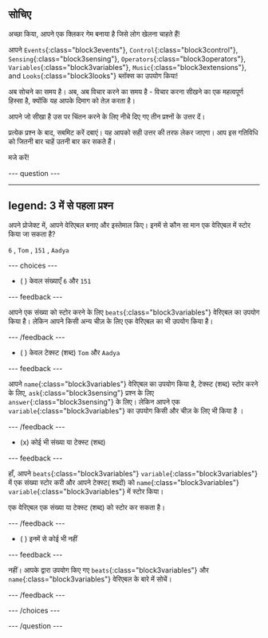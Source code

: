 ## सोचिए

अच्छा किया, आपने एक क्लिकर गेम बनाया है जिसे लोग खेलना चाहते हैं!

आपने `Events`{:class="block3events"}, `Control`{:class="block3control"}, `Sensing`{:class="block3sensing"}, `Operators`{:class="block3operators"}, `Variables`{:class="block3variables"}, `Music`{:class="block3extensions"}, and `Looks`{:class="block3looks"} ब्लॉक्स का उपयोग किया!

अब सोचने का समय है। अब, अब विचार करने का समय है - विचार करना सीखने का एक महत्वपूर्ण हिस्सा है, क्योंकि यह आपके दिमाग को तेज़ करता है।

आपने जो सीखा है उस पर चिंतन करने के लिए नीचे दिए गए तीन प्रश्नों के उत्तर दें।

प्रत्येक प्रश्न के बाद, सबमिट करें दबाएं। यह आपको सही उत्तर की तरफ लेकर जाएगा। आप इस गतिविधि को जितनी बार चाहें उतनी बार कर सकते हैं।

मजे करें!

--- question ---

---
legend: 3 में से पहला प्रश्न
---

अपने प्रोजेक्ट में, आपने वेरिएबल बनाए और इस्तेमाल किए। इनमें से कौन सा मान एक वेरिएबल में स्टोर किया जा सकता है?

`6` , `Tom` , `151` , `Aadya`

--- choices ---

- ( ) केवल संख्याएँ `6` और `151`

 --- feedback ---

 आपने एक संख्या को स्टोर करने के लिए `beats`{:class="block3variables"} वेरिएबल का उपयोग किया है। लेकिन आपने किसी अन्य चीज़ के लिए एक वेरिएबल का भी उपयोग किया है।

 --- /feedback ---

- ( ) केवल टेक्स्ट (शब्द) `Tom` और `Aadya`

 --- feedback ---

 आपने `name`{:class="block3variables"} वेरिएबल का उपयोग किया है, टेक्स्ट (शब्द) स्टोर करने के लिए, `ask`{:class="block3sensing"} प्रश्न के लिए `answer`{:class="block3sensing"} के लिए। लेकिन आपने एक `variable`{:class="block3variables"} का उपयोग किसी और चीज़ के लिए भी किया है ।

 --- /feedback ---

- (x) कोई भी संख्या या टेक्स्ट (शब्द)

 --- feedback ---

 हाँ, आपने `beats`{:class="block3variables"} `variable`{:class="block3variables"} में एक संख्या स्टोर करी और आपने टेक्स्ट( शब्दों) को `name`{:class="block3variables"} `variable`{:class="block3variables"} में स्टोर किया।

 एक वेरिएबल एक संख्या या टेक्स्ट (शब्द) को स्टोर कर सकता है।

 --- /feedback ---

- ( ) इनमें से कोई भी नहीं

 --- feedback ---

नहीं। आपके द्वारा उपयोग किए गए `beats`{:class="block3variables"} और `name`{:class="block3variables"} वेरिएबल के बारे में सोचें।

 --- /feedback ---

--- /choices ---

--- /question ---
